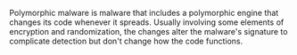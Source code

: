 Polymorphic malware is malware that includes a polymorphic engine that changes its code whenever it spreads. Usually involving some elements of encryption and randomization, the changes alter the malware's signature to complicate detection but don't change how the code functions.